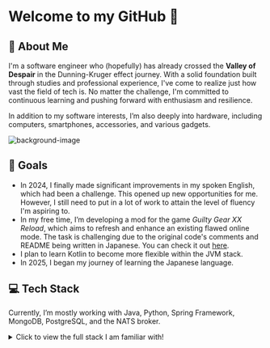 # Welcome to my GitHub 👋

## 👤 About Me

I'm a software engineer who (hopefully) has already crossed the **Valley of Despair** in the Dunning-Kruger effect journey. With a solid foundation built through studies and professional experience, I've come to realize just how vast the field of tech is. No matter the challenge, I'm committed to continuous learning and pushing forward with enthusiasm and resilience.

In addition to my software interests, I’m also deeply into hardware, including computers, smartphones, accessories, and various gadgets.

![background-image](https://github.com/user-attachments/assets/4ef34ad1-61ca-4df4-a567-5250f4ce04c5)

## 🎯 Goals

- In 2024, I finally made significant improvements in my spoken English, which had been a challenge. This opened up new opportunities for me. However, I still need to put in a lot of work to attain the level of fluency I'm aspiring to.
- In my free time, I’m developing a mod for the game *Guilty Gear XX Reload*, which aims to refresh and enhance an existing flawed online mode. The task is challenging due to the original code's comments and README being written in Japanese. You can check it out [here](https://github.com/guilty-gear-xx-reload).
- I plan to learn Kotlin to become more flexible within the JVM stack.
- In 2025, I began my journey of learning the Japanese language.

## 💻 Tech Stack

Currently, I’m mostly working with Java, Python, Spring Framework, MongoDB, PostgreSQL, and the NATS broker.

<details>
<summary>Click to view the full stack I am familiar with!</summary>

- Java
- Python
- Spring Framework
- Hibernate
- JUnit
- Pytest
- PostgreSQL
- MongoDB
- Docker
- Kubernetes
- NATS
- Gradle
- Maven
- Grafana
- Kibana
- GitHub Actions
- GitLab CI/CD
- JetBrains
- Linux
- macOS
- Windows

</details>
